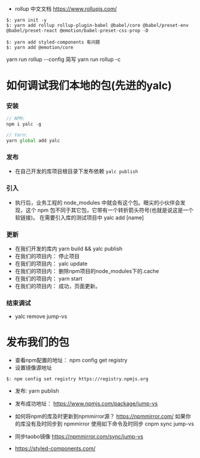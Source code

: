 


- rollup 中文文档
https://www.rollupjs.com/
```
$: yarn init -y
$: yarn add rollup rollup-plugin-babel @babel/core @babel/preset-env @babel/preset-react @emotion/babel-preset-css-prop -D
```

```
$: yarn add styled-components 有问题
$: yarn add @emotion/core
```


yarn run rollup --config 简写 yarn run rollup -c


# 如何调试我们本地的包(先进的yalc)
### 安装
```javascript
// NPM:
npm i yalc -g

// Yarn:
yarn global add yalc
```

### 发布

- 在自己开发的库项目根目录下发布依赖
`yalc publish`

### 引入
- 执行后，业务工程的 node_modules 中就会有这个包。眼尖的小伙伴会发现，这个 npm 包不同于其它包，它带有一个转折箭头符号(也就是说这是一个软链接)。
在需要引入库的测试项目中
yalc add [name]

### 更新
- 在我们开发的库内 yarn build &&  yalc publish
- 在我们的项目内： 停止项目 
- 在我们的项目内： yalc update
- 在我们的项目内： 删除npm项目的node_modules下的.cache
- 在我们的项目内： yarn start
- 在我们的项目内： 成功，页面更新。

### 结束调试
- yalc remove jump-vs


# 发布我们的包

- 查看npm配置的地址： npm config get registry
- 设置镜像源地址
```
$: npm config set registry https://registry.npmjs.org
```

- 发布: yarn publish

- 发布成功地址： https://www.npmjs.com/package/jump-vs

- 如何将npm的库及时更新到npmmirror源？
  https://npmmirror.com/
如果你的库没有及时同步到 npmmirror 使用如下命令及时同步
cnpm sync jump-vs


- 同步taobo镜像
https://npmmirror.com/sync/jump-vs





- https://styled-components.com/